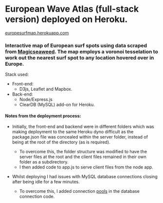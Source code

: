 # European Wave Atlas (full-stack version) deployed on Heroku.

[europesurfmap.herokuapp.com](https://europesurfmap.herokuapp.com/)

### Interactive map of European surf spots using data scraped from [Magicseaweed](https://magicseaweed.com/Jersey-Surf-Report/120/). The map employs a voronoi tesselation to work out the nearest surf spot to any location hovered over in Europe.

Stack used:

- Front-end:
     - D3js, Leaflet and Mapbox.
- Back-end: 
     - Node/Express.js
     - ClearDB (MySQL) add-on for Heroku.

#### Notes from the deployment process:

- Initially, the front-end and backend were in different folders which was making deployment to the same Heroku dyno difficult as the package.json file was concealed within the server folder, instead of being at the root of the directory (as is required). 
     + To overcome this, the folder structure was modified to have the server files at the root and the client files remained in their own folder as a subdirectory. 
     + I then added code to app.js to serve client files from the node app.
     
- Whilst deploying I had issues with MySQL database connections closing after being idle for a few minutes. 
     + To overcome this, I added connection [pools](https://github.com/mysqljs/mysql#pool-events) in the database connection code.
